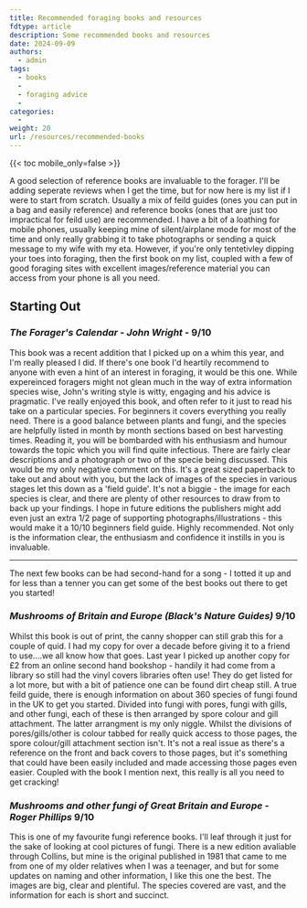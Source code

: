 ```yaml
---
title: Recommended foraging books and resources
fdtype: article
description: Some recommended books and resources
date: 2024-09-09
authors:
  - admin
tags:
  - books
  - 
  - foraging advice
  - 
categories:
  - 
weight: 20
url: /resources/recommended-books
---
```

{{< toc mobile_only=false >}}

A good selection of reference books are invaluable to the forager. I'll be adding seperate reviews when I get the time, but for now here is my list if I were to start from scratch.
Usually a mix of feild guides (ones you can put in a bag and easily reference) and reference books (ones that are just too impractical for feild use) are recommended. I have a bit of a loathing for mobile phones, usually keeping mine of silent/airplane mode for most of the time and only really grabbing it to take photographs or sending a quick message to my wife with my eta.
However, if you're only tentetivley dipping your toes into foraging, then the first book on my list, coupled with a few of good foraging sites with excellent images/reference material you can access from your phone is all you need.

## Starting Out

### _The Forager's Calendar - John Wright_ - 9/10
This book was a recent addition that I picked up on a whim this year, and I'm really pleased I did. If there's one book I'd heartily recommend to anyone with even a hint of an interest in foraging, it would be this one. 
While expereinced foragers might not glean much in the way of extra information species wise, John's writing style is witty, engaging and his advice is pragmatic. I've really enjoyed this book, and often refer to it just to read his take on a particular species.
For beginners it covers everything you really need. There is a good balance between plants and fungi, and the species are helpfully listed in month by month sections based on best harvesting times. Reading it, you will be bombarded with his enthusiasm and humour towards the topic which you will find quite infectious. 
There are fairly clear descriptions and a photograph or two of the specie being discussed. This would be my only negative comment on this. It's a great sized paperback to take out and about with you, but the lack of images of the species in various stages let this down as a 'field guide'. It's not a biggie - the image for each species is clear, and there are plenty of other resources to draw from to back up your findings. I hope in future editions the publishers might add even just an extra 1/2 page of supporting photographs/illustrations - this would make it a 10/10 beginners field guide.
Highly recommended. Not only is the information clear, the enthusiasm and confidence it instills in you is invaluable.

---
The next few books can be had second-hand for a song - I totted it up and for less than a tenner you can get some of the best books out there to get you started!

### _Mushrooms of Britain and Europe (Black's Nature Guides)_ 9/10
Whilst this book is out of print, the canny shopper can still grab this for a couple of quid. I had my copy for over a decade before giving it to a friend to use....we all know how that goes. Last year I picked up another copy for £2 from an online second hand bookshop - handily it had come from a library so still had the vinyl covers libraries often use! They do get listed for a lot more, but with a bit of patience one can be found dirt cheap still.
A true feild guide, there is enough information on about 360 species of fungi found in the UK to get you started. Divided into fungi with pores, fungi with gills, and other fungi, each of these is then arranged by spore colour and gill attachment. The latter arrangment is my only niggle. Whilst the divisions of pores/gills/other is colour tabbed for really quick access to those pages, the spore colour/gill attachment section isn't. It's not a real issue as there's a reference on the front and back covers to those pages, but it's something that could have been easily included and made accessing those pages even easier.
Coupled with the book I mention next, this really is all you need to get cracking!

### _Mushrooms and other fungi of Great Britain and Europe - Roger Phillips_ 9/10
This is one of my favourite fungi reference books. I'll leaf through it just for the sake of looking at cool pictures of fungi. There is a new edition avaliable through Collins, but mine is the original published in 1981 that came to me from one of my older relatives when I was a teenager, and but for some updates on naming and other information, I like this one the best. The images are big, clear and plentiful. The species covered are vast, and the information for each is short and succinct. 

